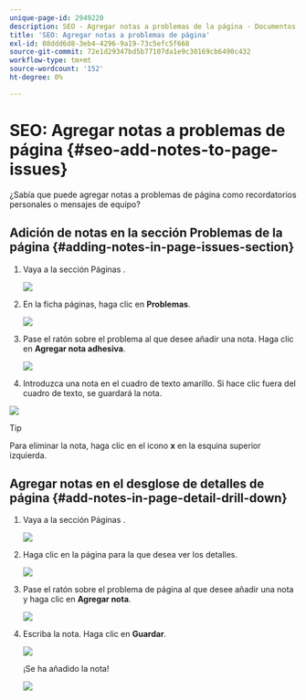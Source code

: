 ```yaml
---
unique-page-id: 2949220
description: SEO - Agregar notas a problemas de la página - Documentos de Marketo - Documentación del producto
title: 'SEO: Agregar notas a problemas de página'
exl-id: 08ddd6d8-3eb4-4296-9a19-73c5efc5f668
source-git-commit: 72e1d29347bd5b77107da1e9c30169cb6490c432
workflow-type: tm+mt
source-wordcount: '152'
ht-degree: 0%

---
```


# SEO: Agregar notas a problemas de página {#seo-add-notes-to-page-issues}

¿Sabía que puede agregar notas a problemas de página como recordatorios personales o mensajes de equipo?

## Adición de notas en la sección Problemas de la página {#adding-notes-in-page-issues-section}

1. Vaya a la sección Páginas .

   ![](assets/image2014-9-18-13-3a11-3a43.png)

1. En la ficha páginas, haga clic en **Problemas**.

   ![](assets/image2014-9-18-13-3a12-3a0.png)

1. Pase el ratón sobre el problema al que desee añadir una nota. Haga clic en **Agregar nota adhesiva**.

   ![](assets/image2014-9-18-13-3a12-3a6.png)

1. Introduzca una nota en el cuadro de texto amarillo. Si hace clic fuera del cuadro de texto, se guardará la nota.

![](assets/image2014-9-18-13-3a12-3a32.png)

>[!TIP]
>
>Para eliminar la nota, haga clic en el icono **x** en la esquina superior izquierda.

## Agregar notas en el desglose de detalles de página {#add-notes-in-page-detail-drill-down}

1. Vaya a la sección Páginas .

   ![](assets/image2014-9-18-13-3a12-3a59.png)

1. Haga clic en la página para la que desea ver los detalles.

   ![](assets/image2014-9-18-13-3a13-3a42.png)

1. Pase el ratón sobre el problema de página al que desee añadir una nota y haga clic en **Agregar nota**.

   ![](assets/image2014-9-18-13-3a13-3a46.png)

1. Escriba la nota. Haga clic en **Guardar**.

   ![](assets/image2014-9-18-13-3a14-3a5.png)

   ¡Se ha añadido la nota!

   ![](assets/image2014-9-18-13-3a14-3a20.png)
